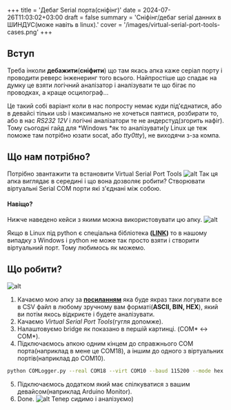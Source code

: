 +++
title = 'Дебаг Serial порта(сніфінг)'
date = 2024-07-26T11:03:02+03:00
draft = false
summary = 'Сніфінг/дебаг serial данних в ШИНДУС(може навіть в linux).'
cover = '/images/virtual-serial-port-tools-cases.png'
+++

## Вступ

Треба інколи **дебажити**(**сніфити**) що там якась апка каже серіал порту і проводити реверс інженеринг того всього. Найпростіше що спадає на думку це взяти логічний аналізатор і аналізувати те що бігає по проводках, а краще осцилограф...

Це такий собі варіант коли в нас попросту немає куди під'єднатися, або в девайсі тільки usb і максимально не хочеться паятися, розбирати то, або в нас *RS232 12V* і логічні аналізатори те не андерстуд(згорить нафіг). Тому сьогодні гайд для *Windows *як то аналізувати(у Linux це теж поможе там потрібно юзати socat, або *tty0tty*), не виходячи з-за компа.

## Що нам потрібно?

Потрібно звантажити та встановити Virtual Serial Port Tools
![alt](/images/virtual-serial-port-tools.png)
Так ця апка виглядає в середині і що вона дозволяє робити?
Створювати віртуальні Serial COM порти які з'єднані між собою.

#### Навіщо?

Нижче наведено кейси з якими можна використовувати цю апку.
![alt](/images/virtual-serial-port-tools-cases.png)

Якщо в Linux під python є спеціальна бібліотека **([LINK](https://github.com/ezramorris/PyVirtualSerialPorts))** то в нашому випадку з Windows і python не може так просто взяти і створити віртуальний порт. Тому любимось як можемо.

## Що робити?

![alt](/images/device-manager-COM-ports.png)

1. Качаємо мою апку за **[посиланням](https://github.com/black-ghost-off/serial-port-logger)** яка буде якраз таки логувати все в CSV файл в любому зручному вам форматі(**ASCII, BIN, HEX**), який ви потім якось відкриєте і будете аналізувати.
2. Качаємо *Virtual Serial Port Tools*(гугля допомже).
3. Налаштовуємо bridge як показано в першій картинці. (COM* <-> COM*).
4. Підключаємось апкою одним кінцем до справжнього COM порта(наприклад в мене це COM18), а іншим до одного з віртуальних портів(наприклад до COM10).

```sh
python COMLogger.py --real COM18 --virt COM10 --baud 115200 --mode hex
```

5. Підключаємось додатком який має спілкуватися з вашим девайсом(наприклад Arduino Monitor).
6. Done.
   ![alt](/images/serial-logger-csvexample.png)
   Тепер сидимо і аналізуємо)
